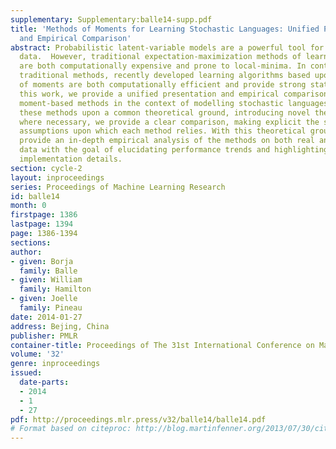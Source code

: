 ```yaml
---
supplementary: Supplementary:balle14-supp.pdf
title: 'Methods of Moments for Learning Stochastic Languages: Unified Presentation
  and Empirical Comparison'
abstract: Probabilistic latent-variable models are a powerful tool for modelling structured
  data.  However, traditional expectation-maximization methods of learning such models
  are both computationally expensive and prone to local-minima. In contrast to these
  traditional methods, recently developed learning algorithms based upon the method
  of moments are both computationally efficient and provide strong statistical guarantees.  In
  this work, we provide a unified presentation and empirical comparison of three general
  moment-based methods in the context of modelling stochastic languages. By rephrasing
  these methods upon a common theoretical ground, introducing novel theoretical results
  where necessary, we provide a clear comparison, making explicit the statistical
  assumptions upon which each method relies. With this theoretical grounding, we then
  provide an in-depth empirical analysis of the methods on both real and synthetic
  data with the goal of elucidating performance trends and highlighting important
  implementation details.
section: cycle-2
layout: inproceedings
series: Proceedings of Machine Learning Research
id: balle14
month: 0
firstpage: 1386
lastpage: 1394
page: 1386-1394
sections: 
author:
- given: Borja
  family: Balle
- given: William
  family: Hamilton
- given: Joelle
  family: Pineau
date: 2014-01-27
address: Bejing, China
publisher: PMLR
container-title: Proceedings of The 31st International Conference on Machine Learning
volume: '32'
genre: inproceedings
issued:
  date-parts:
  - 2014
  - 1
  - 27
pdf: http://proceedings.mlr.press/v32/balle14/balle14.pdf
# Format based on citeproc: http://blog.martinfenner.org/2013/07/30/citeproc-yaml-for-bibliographies/
---
```

